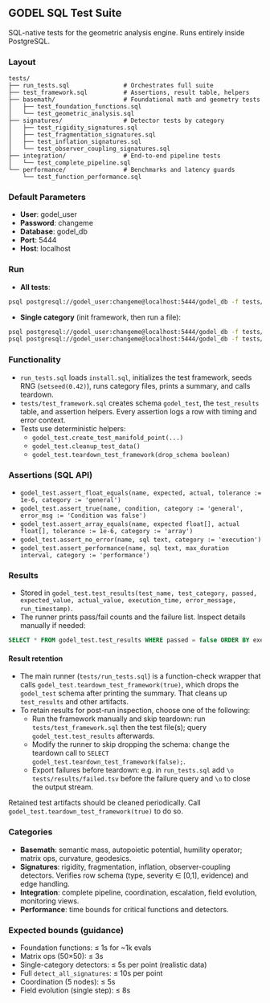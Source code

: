 ## GODEL SQL Test Suite

SQL-native tests for the geometric analysis engine. Runs entirely inside PostgreSQL.

### Layout
```
tests/
├── run_tests.sql               # Orchestrates full suite
├── test_framework.sql          # Assertions, result table, helpers
├── basemath/                   # Foundational math and geometry tests
│   ├── test_foundation_functions.sql
│   └── test_geometric_analysis.sql
├── signatures/                 # Detector tests by category
│   ├── test_rigidity_signatures.sql
│   ├── test_fragmentation_signatures.sql
│   ├── test_inflation_signatures.sql
│   └── test_observer_coupling_signatures.sql
├── integration/                # End-to-end pipeline tests
│   └── test_complete_pipeline.sql
└── performance/                # Benchmarks and latency guards
    └── test_function_performance.sql
```

### Default Parameters
- **User**: godel_user
- **Password**: changeme
- **Database**: godel_db
- **Port**: 5444
- **Host**: localhost

### Run
- **All tests**:
```bash
psql postgresql://godel_user:changeme@localhost:5444/godel_db -f tests/run_tests.sql
```

- **Single category** (init framework, then run a file):
```bash
psql postgresql://godel_user:changeme@localhost:5444/godel_db -f tests/test_framework.sql
psql postgresql://godel_user:changeme@localhost:5444/godel_db -f tests/signatures/test_rigidity_signatures.sql
```

### Functionality
- `run_tests.sql` loads `install.sql`, initializes the test framework, seeds RNG (`setseed(0.42)`), runs category files, prints a summary, and calls teardown.
- `tests/test_framework.sql` creates schema `godel_test`, the `test_results` table, and assertion helpers. Every assertion logs a row with timing and error context.
- Tests use deterministic helpers:
  - `godel_test.create_test_manifold_point(...)`
  - `godel_test.cleanup_test_data()`
  - `godel_test.teardown_test_framework(drop_schema boolean)`

### Assertions (SQL API)
- `godel_test.assert_float_equals(name, expected, actual, tolerance := 1e-6, category := 'general')`
- `godel_test.assert_true(name, condition, category := 'general', error_msg := 'Condition was false')`
- `godel_test.assert_array_equals(name, expected float[], actual float[], tolerance := 1e-6, category := 'array')`
- `godel_test.assert_no_error(name, sql text, category := 'execution')`
- `godel_test.assert_performance(name, sql text, max_duration interval, category := 'performance')`

### Results
- Stored in `godel_test.test_results(test_name, test_category, passed, expected_value, actual_value, execution_time, error_message, run_timestamp)`.
- The runner prints pass/fail counts and the failure list. Inspect details manually if needed:
```sql
SELECT * FROM godel_test.test_results WHERE passed = false ORDER BY execution_time DESC;
```

#### Result retention
- The main runner (`tests/run_tests.sql`) is a function-check wrapper that calls `godel_test.teardown_test_framework(true)`, which drops the `godel_test` schema after printing the summary. That cleans up `test_results` and other artifacts.
- To retain results for post-run inspection, choose one of the following:
  - Run the framework manually and skip teardown: run `tests/test_framework.sql` then the test file(s); query `godel_test.test_results` afterwards.
  - Modify the runner to skip dropping the schema: change the teardown call to `SELECT godel_test.teardown_test_framework(false);`.
  - Export failures before teardown: e.g. in `run_tests.sql` add `\o tests/results/failed.tsv` before the failure query and `\o` to close the output stream.

Retained test artifacts should be cleaned periodically. Call `godel_test.teardown_test_framework(true)` to do so.

### Categories
- **Basemath**: semantic mass, autopoietic potential, humility operator; matrix ops, curvature, geodesics.
- **Signatures**: rigidity, fragmentation, inflation, observer-coupling detectors. Verifies row schema (type, severity ∈ [0,1], evidence) and edge handling.
- **Integration**: complete pipeline, coordination, escalation, field evolution, monitoring views.
- **Performance**: time bounds for critical functions and detectors.

### Expected bounds (guidance)
- Foundation functions: ≤ 1s for ~1k evals
- Matrix ops (50×50): ≤ 3s
- Single-category detectors: ≤ 5s per point (realistic data)
- Full `detect_all_signatures`: ≤ 10s per point
- Coordination (5 nodes): ≤ 5s
- Field evolution (single step): ≤ 8s
